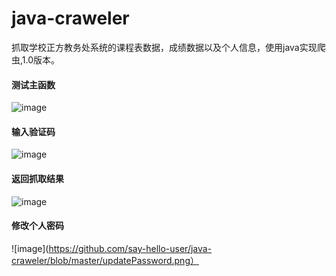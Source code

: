 # java-craweler
抓取学校正方教务处系统的课程表数据，成绩数据以及个人信息，使用java实现爬虫,1.0版本。

#### 测试主函数
![image](https://github.com/say-hello-user/java-craweler/blob/master/1.0/1.png)
#### 输入验证码
![image](https://github.com/say-hello-user/java-craweler/blob/master/1.0/2.png)

#### 返回抓取结果
![image](https://github.com/say-hello-user/java-craweler/blob/master/1.0/FC%252FP%5BSOW2Z33I3~55PRU9.png)

#### 修改个人密码

![image](https://github.com/say-hello-user/java-craweler/blob/master/updatePassword.png）
